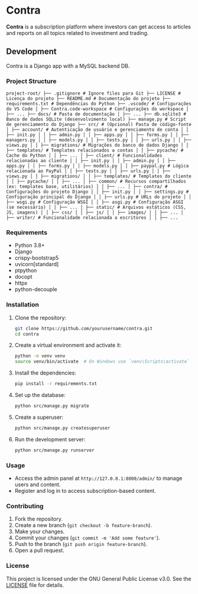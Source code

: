 # Contra

**Contra** is a subscription platform where investors can get access to articles and reports on all topics related to investment and trading.

## Development

Contra is a Django app with a MySQL backend DB.

### Project Structure

```
project-root/ ├── .gitignore # Ignore files para Git ├── LICENSE # Licença do projeto ├── README.md # Documentação do projeto ├── requirements.txt # Dependências do Python ├── .vscode/ # Configurações do VS Code │ ├── Contra.code-workspace # Configurações do workspace │ ├── ... ├── docs/ # Pasta de documentação │ ├── ... ├── db.sqlite3 # Banco de dados SQLite (desenvolvimento local) ├── manage.py # Script de gerenciamento do Django ├── src/ # (Opcional) Pasta de código-fonte │ ├── account/ # Autenticação de usuário e gerenciamento de conta │ │ ├── init.py │ │ ├── admin.py │ │ ├── apps.py │ │ ├── forms.py │ │ ├── managers.py │ │ ├── models.py │ │ ├── tests.py │ │ ├── urls.py │ │ ├── views.py │ │ ├── migrations/ # Migrações do banco de dados Django │ │ ├── templates/ # Templates relacionados a contas │ │ ├── pycache/ # Cache do Python │ │ ├── ... │ ├── client/ # Funcionalidades relacionadas ao cliente │ │ ├── init.py │ │ ├── admin.py │ │ ├── apps.py │ │ ├── forms.py │ │ ├── models.py │ │ ├── paypal.py # Lógica relacionada ao PayPal │ │ ├── tests.py │ │ ├── urls.py │ │ ├── views.py │ │ ├── migrations/ │ │ ├── templates/ # Templates do cliente │ │ ├── pycache/ │ │ ├── ... │ ├── common/ # Recursos compartilhados (ex: templates base, utilitários) │ │ ├── ... │ ├── contra/ # Configurações do projeto Django │ │ ├── init.py │ │ ├── settings.py # Configuração principal do Django │ │ ├── urls.py # URLs do projeto │ │ ├── wsgi.py # Configuração WSGI │ │ ├── asgi.py # Configuração ASGI (se necessário) │ │ ├── ... │ ├── static/ # Arquivos estáticos (CSS, JS, imagens) │ │ ├── css/ │ │ ├── js/ │ │ ├── images/ │ │ ├── ... │ ├── writer/ # Funcionalidade relacionada a escritores │ │ ├── ...
```

### Requirements

- Python 3.8+
- Django
- crispy-bootstrap5
- uvicorn[standard]
- ptpython
- docopt
- httpx
- python-decouple

### Installation

1. Clone the repository:
    ```sh
    git clone https://github.com/yourusername/contra.git
    cd contra
    ```

2. Create a virtual environment and activate it:
    ```sh
    python -m venv venv
    source venv/bin/activate  # On Windows use `venv\Scripts\activate`
    ```

3. Install the dependencies:
    ```sh
    pip install -r requirements.txt
    ```

4. Set up the database:
    ```sh
    python src/manage.py migrate
    ```

5. Create a superuser:
    ```sh
    python src/manage.py createsuperuser
    ```

6. Run the development server:
    ```sh
    python src/manage.py runserver
    ```

### Usage

- Access the admin panel at `http://127.0.0.1:8000/admin/` to manage users and content.
- Register and log in to access subscription-based content.

### Contributing

1. Fork the repository.
2. Create a new branch (`git checkout -b feature-branch`).
3. Make your changes.
4. Commit your changes (`git commit -m 'Add some feature'`).
5. Push to the branch (`git push origin feature-branch`).
6. Open a pull request.

### License

This project is licensed under the GNU General Public License v3.0. See the [LICENSE](LICENSE) file for details.
